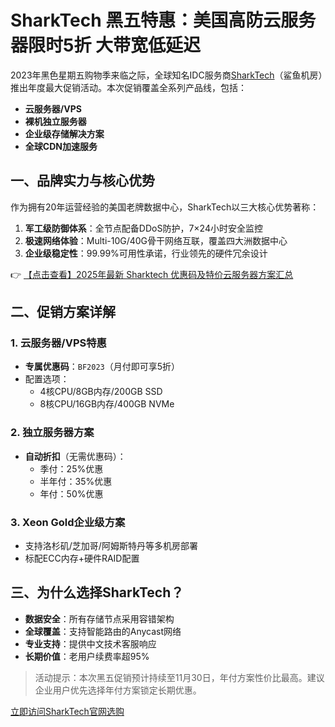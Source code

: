 # SharkTech 黑五特惠：美国高防云服务器限时5折 大带宽低延迟

2023年黑色星期五购物季来临之际，全球知名IDC服务商[SharkTech](https://bit.ly/Sharktech)（鲨鱼机房）推出年度最大促销活动。本次促销覆盖全系列产品线，包括：

- **云服务器/VPS**
- **裸机独立服务器**
- **企业级存储解决方案**
- **全球CDN加速服务**

## 一、品牌实力与核心优势

作为拥有20年运营经验的美国老牌数据中心，SharkTech以三大核心优势著称：

1. **军工级防御体系**：全节点配备DDoS防护，7×24小时安全监控
2. **极速网络体验**：Multi-10G/40G骨干网络互联，覆盖四大洲数据中心
3. **企业级稳定性**：99.99%可用性承诺，行业领先的硬件冗余设计

👉 [【点击查看】2025年最新 Sharktech 优惠码及特价云服务器方案汇总](https://bit.ly/Sharktech)

## 二、促销方案详解

### 1. 云服务器/VPS特惠
- **专属优惠码**：`BF2023`（月付即可享5折）
- 配置选项：
  - 4核CPU/8GB内存/200GB SSD
  - 8核CPU/16GB内存/400GB NVMe

### 2. 独立服务器方案
- **自动折扣**（无需优惠码）：
  - 季付：25%优惠
  - 半年付：35%优惠
  - 年付：50%优惠

### 3. Xeon Gold企业级方案
- 支持洛杉矶/芝加哥/阿姆斯特丹等多机房部署
- 标配ECC内存+硬件RAID配置

## 三、为什么选择SharkTech？

- **数据安全**：所有存储节点采用容错架构
- **全球覆盖**：支持智能路由的Anycast网络
- **专业支持**：提供中文技术客服响应
- **长期价值**：老用户续费率超95%

> 活动提示：本次黑五促销预计持续至11月30日，年付方案性价比最高。建议企业用户优先选择年付方案锁定长期优惠。

[立即访问SharkTech官网选购](https://bit.ly/Sharktech)